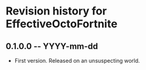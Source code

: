 # Revision history for EffectiveOctoFortnite

## 0.1.0.0 -- YYYY-mm-dd

* First version. Released on an unsuspecting world.
